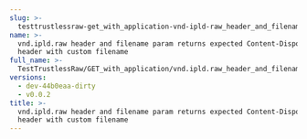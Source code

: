 ```yaml
---
slug: >-
  testtrustlessraw-get_with_application-vnd-ipld-raw_header_and_filename_param_returns_expected_content-disposition_header_with_custom_filename
name: >-
  vnd.ipld.raw header and filename param returns expected Content-Disposition
  header with custom filename
full_name: >-
  TestTrustlessRaw/GET_with_application/vnd.ipld.raw_header_and_filename_param_returns_expected_Content-Disposition_header_with_custom_filename
versions:
  - dev-44b0eaa-dirty
  - v0.0.2
title: >-
  vnd.ipld.raw header and filename param returns expected Content-Disposition
  header with custom filename
---
```



